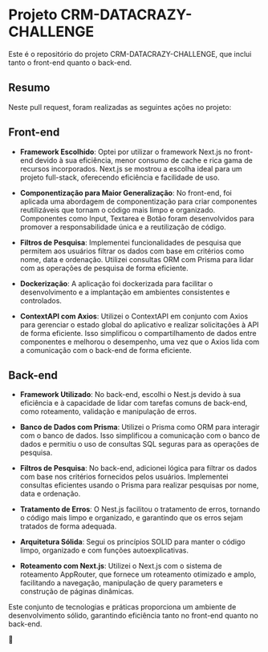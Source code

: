 # Projeto CRM-DATACRAZY-CHALLENGE

Este é o repositório do projeto CRM-DATACRAZY-CHALLENGE, que inclui tanto o front-end quanto o back-end.

## Resumo

Neste pull request, foram realizadas as seguintes ações no projeto:

## Front-end

- **Framework Escolhido**: Optei por utilizar o framework Next.js no front-end devido à sua eficiência, menor consumo de cache e rica gama de recursos incorporados. Next.js se mostrou a escolha ideal para um projeto full-stack, oferecendo eficiência e facilidade de uso.

- **Componentização para Maior Generalização**: No front-end, foi aplicada uma abordagem de componentização para criar componentes reutilizáveis que tornam o código mais limpo e organizado. Componentes como Input, Textarea e Botão foram desenvolvidos para promover a responsabilidade única e a reutilização de código.

- **Filtros de Pesquisa**: Implementei funcionalidades de pesquisa que permitem aos usuários filtrar os dados com base em critérios como nome, data e ordenação. Utilizei consultas ORM com Prisma para lidar com as operações de pesquisa de forma eficiente.

- **Dockerização**: A aplicação foi dockerizada para facilitar o desenvolvimento e a implantação em ambientes consistentes e controlados.

- **ContextAPI com Axios**: Utilizei o ContextAPI em conjunto com Axios para gerenciar o estado global do aplicativo e realizar solicitações à API de forma eficiente. Isso simplificou o compartilhamento de dados entre componentes e melhorou o desempenho, uma vez que o Axios lida com a comunicação com o back-end de forma eficiente.

## Back-end

- **Framework Utilizado**: No back-end, escolhi o Nest.js devido à sua eficiência e à capacidade de lidar com tarefas comuns de back-end, como roteamento, validação e manipulação de erros.

- **Banco de Dados com Prisma**: Utilizei o Prisma como ORM para interagir com o banco de dados. Isso simplificou a comunicação com o banco de dados e permitiu o uso de consultas SQL seguras para as operações de pesquisa.

- **Filtros de Pesquisa**: No back-end, adicionei lógica para filtrar os dados com base nos critérios fornecidos pelos usuários. Implementei consultas eficientes usando o Prisma para realizar pesquisas por nome, data e ordenação.

- **Tratamento de Erros**: O Nest.js facilitou o tratamento de erros, tornando o código mais limpo e organizado, e garantindo que os erros sejam tratados de forma adequada.

- **Arquitetura Sólida**: Segui os princípios SOLID para manter o código limpo, organizado e com funções autoexplicativas.

- **Roteamento com Next.js**: Utilizei o Next.js com o sistema de roteamento AppRouter, que fornece um roteamento otimizado e amplo, facilitando a navegação, manipulação de query parameters e construção de páginas dinâmicas.

Este conjunto de tecnologias e práticas proporciona um ambiente de desenvolvimento sólido, garantindo eficiência tanto no front-end quanto no back-end.

🚀
